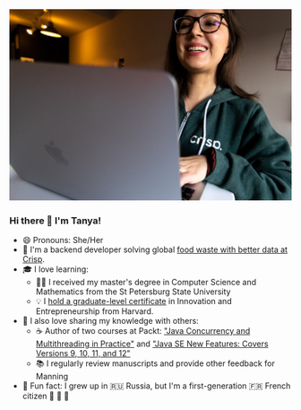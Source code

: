 <img src="https://github.com/tfesenko/tfesenko/blob/main/assets/avatar.jpg">

### Hi there 👋 I'm Tanya!
- 😄 Pronouns: She/Her
- 🥭 I'm a backend developer solving global [food waste with better data at Crisp](https://www.gocrisp.com/blog/spotlight-tanya-fesenko).
- 🎓 I love learning:
  - 👩‍💻 I received my master's degree in Computer Science and Mathematics from the St Petersburg State University
  - 💡 I [hold a graduate-level certificate](https://tanya-fesenko.medium.com/my-harvard-extension-school-journey-b98590b8cc44) in Innovation and Entrepreneurship from Harvard.
- 🤝  I also love sharing my knowledge with others:
  - ☕ Author of two courses at Packt: ["Java Concurrency and Multithreading in Practice"](https://www.packtpub.com/application-development/java-concurrency-and-multithreading-practice-video) and ["Java SE New Features: Covers Versions 9, 10, 11, and 12"](https://www.packtpub.com/application-development/java-se-new-features-covers-versions-9-10-11-and-12-video)
  - 📚 I regularly review manuscripts and provide other feedback for Manning
- 🥐  Fun fact: I grew up in 🇷🇺 Russia, but I'm a first-generation 🇫🇷 French citizen  🥖 🧀 🍷 
